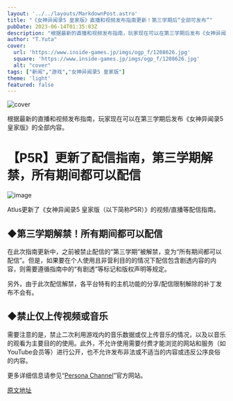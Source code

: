 ```yaml
---
layout: '../../layouts/MarkdownPost.astro'
title: "《女神异闻录5 皇家版》直播和视频发布指南更新！第三学期后“全部可发布”"
pubDate: 2023-06-14T01:35:03Z
description: "根据最新的直播和视频发布指南，玩家现在可以在第三学期后发布《女神异闻录5 皇家版》的全部内容。"
author: "T.Yuta"
cover:
  url: 'https://www.inside-games.jp/imgs/ogp_f/1208626.jpg'
  square: 'https://www.inside-games.jp/imgs/ogp_f/1208626.jpg'
  alt: "cover"
tags: ["新闻","游戏","女神异闻录5 皇家版"]
theme: 'light'
featured: false
---
```


![cover](https://www.inside-games.jp/imgs/ogp_f/1208626.jpg)

根据最新的直播和视频发布指南，玩家现在可以在第三学期后发布《女神异闻录5 皇家版》的全部内容。

# 【P5R】更新了配信指南，第三学期解禁，所有期间都可以配信

![image](https://www.inside-games.jp/imgs/zoom/1208626.jpg)

Atlus更新了《女神异闻录5 皇家版（以下简称P5R）》的视频/直播等配信指南。

## ◆第三学期解禁！所有期间都可以配信

在此次指南更新中，之前被禁止配信的“第三学期”被解禁，变为“所有期间都可以配信”。但是，如果要在个人使用且非营利目的的情况下配信包含剧透内容的内容，则需要遵循指南中的“有剧透”等标记和版权声明等规定。

另外，由于此次配信解禁，各平台特有的主机功能的分享/配信限制解除的补丁发布不会有。

## ◆禁止仅上传视频或音乐

需要注意的是，禁止二次利用游戏内的音乐数据或仅上传音乐的情况，以及以音乐的观看为主要目的的使用。此外，不允许使用需要付费才能浏览的网站和服务（如YouTube会员等）进行公开，也不允许发布非法或不适当的内容或违反公序良俗的内容。

更多详细信息请参见“<a target="_blank" rel="noopener noreferrer nofollow" href="https://p-ch.jp/news/8908/">Persona Channel</a>”官方网站。

  [原文地址](https://www.inside-games.jp/article/2023/06/14/146554.html)